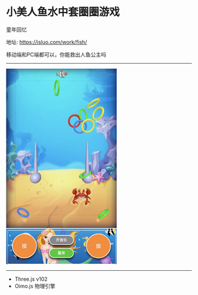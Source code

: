 # 小美人鱼水中套圈圈游戏

童年回忆

地址: <a href="https://isluo.com/work/fish" target="_blank">https://isluo.com/work/fish/</a>

移动端和PC端都可以，你能救出人鱼公主吗

---

<img src="assets/demo.png" width="300" />

---

- Three.js v102
- Oimo.js 物理引擎
